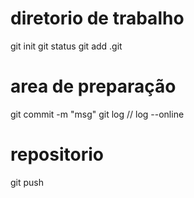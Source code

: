 # diretorio de trabalho
git init
git status
git add .git

# area de preparação
git commit -m "msg"
git log // log --online

# repositorio
git push